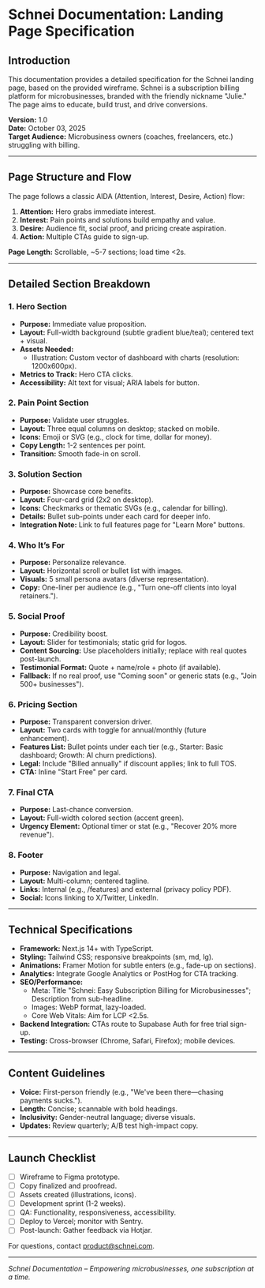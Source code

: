 # Schnei Documentation: Landing Page Specification

## Introduction
This documentation provides a detailed specification for the Schnei landing page, based on the provided wireframe. Schnei is a subscription billing platform for microbusinesses, branded with the friendly nickname "Julie." The page aims to educate, build trust, and drive conversions.

**Version:** 1.0  
**Date:** October 03, 2025  
**Target Audience:** Microbusiness owners (coaches, freelancers, etc.) struggling with billing.

---

## Page Structure and Flow
The page follows a classic AIDA (Attention, Interest, Desire, Action) flow:
1. **Attention:** Hero grabs immediate interest.
2. **Interest:** Pain points and solutions build empathy and value.
3. **Desire:** Audience fit, social proof, and pricing create aspiration.
4. **Action:** Multiple CTAs guide to sign-up.

**Page Length:** Scrollable, ~5-7 sections; load time <2s.

---

## Detailed Section Breakdown

### 1. Hero Section
- **Purpose:** Immediate value proposition.
- **Layout:** Full-width background (subtle gradient blue/teal); centered text + visual.
- **Assets Needed:**
  - Illustration: Custom vector of dashboard with charts (resolution: 1200x600px).
- **Metrics to Track:** Hero CTA clicks.
- **Accessibility:** Alt text for visual; ARIA labels for button.

### 2. Pain Point Section
- **Purpose:** Validate user struggles.
- **Layout:** Three equal columns on desktop; stacked on mobile.
- **Icons:** Emoji or SVG (e.g., clock for time, dollar for money).
- **Copy Length:** 1-2 sentences per point.
- **Transition:** Smooth fade-in on scroll.

### 3. Solution Section
- **Purpose:** Showcase core benefits.
- **Layout:** Four-card grid (2x2 on desktop).
- **Icons:** Checkmarks or thematic SVGs (e.g., calendar for billing).
- **Details:** Bullet sub-points under each card for deeper info.
- **Integration Note:** Link to full features page for "Learn More" buttons.

### 4. Who It’s For
- **Purpose:** Personalize relevance.
- **Layout:** Horizontal scroll or bullet list with images.
- **Visuals:** 5 small persona avatars (diverse representation).
- **Copy:** One-liner per audience (e.g., "Turn one-off clients into loyal retainers.").

### 5. Social Proof
- **Purpose:** Credibility boost.
- **Layout:** Slider for testimonials; static grid for logos.
- **Content Sourcing:** Use placeholders initially; replace with real quotes post-launch.
- **Testimonial Format:** Quote + name/role + photo (if available).
- **Fallback:** If no real proof, use "Coming soon" or generic stats (e.g., "Join 500+ businesses").

### 6. Pricing Section
- **Purpose:** Transparent conversion driver.
- **Layout:** Two cards with toggle for annual/monthly (future enhancement).
- **Features List:** Bullet points under each tier (e.g., Starter: Basic dashboard; Growth: AI churn predictions).
- **Legal:** Include "Billed annually" if discount applies; link to full TOS.
- **CTA:** Inline "Start Free" per card.

### 7. Final CTA
- **Purpose:** Last-chance conversion.
- **Layout:** Full-width colored section (accent green).
- **Urgency Element:** Optional timer or stat (e.g., "Recover 20% more revenue").

### 8. Footer
- **Purpose:** Navigation and legal.
- **Layout:** Multi-column; centered tagline.
- **Links:** Internal (e.g., /features) and external (privacy policy PDF).
- **Social:** Icons linking to X/Twitter, LinkedIn.

---

## Technical Specifications
- **Framework:** Next.js 14+ with TypeScript.
- **Styling:** Tailwind CSS; responsive breakpoints (sm, md, lg).
- **Animations:** Framer Motion for subtle enters (e.g., fade-up on sections).
- **Analytics:** Integrate Google Analytics or PostHog for CTA tracking.
- **SEO/Performance:**
  - Meta: Title "Schnei: Easy Subscription Billing for Microbusinesses"; Description from sub-headline.
  - Images: WebP format, lazy-loaded.
  - Core Web Vitals: Aim for LCP <2.5s.
- **Backend Integration:** CTAs route to Supabase Auth for free trial sign-up.
- **Testing:** Cross-browser (Chrome, Safari, Firefox); mobile devices.

---

## Content Guidelines
- **Voice:** First-person friendly (e.g., "We've been there—chasing payments sucks.").
- **Length:** Concise; scannable with bold headings.
- **Inclusivity:** Gender-neutral language; diverse visuals.
- **Updates:** Review quarterly; A/B test high-impact copy.

---

## Launch Checklist
- [ ] Wireframe to Figma prototype.
- [ ] Copy finalized and proofread.
- [ ] Assets created (illustrations, icons).
- [ ] Development sprint (1-2 weeks).
- [ ] QA: Functionality, responsiveness, accessibility.
- [ ] Deploy to Vercel; monitor with Sentry.
- [ ] Post-launch: Gather feedback via Hotjar.

For questions, contact product@schnei.com.

---
*Schnei Documentation – Empowering microbusinesses, one subscription at a time.*
